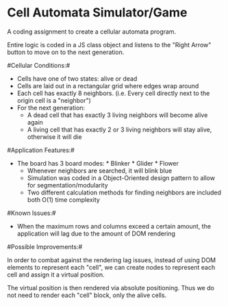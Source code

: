 **Cell Automata** Simulator/Game
==================================

A coding assignment to create a cellular automata program. 

Entire logic is coded in a JS class object and listens to the "Right Arrow" button to move on to the next generation.

#Cellular Conditions:#

  * Cells have one of two states: alive or dead
  * Cells are laid out in a rectangular grid where edges wrap around
  * Each cell has exactly 8 neighbors. (i.e. Every cell directly next to the origin cell is a "neighbor")
  * For the next generation:
  	* A dead cell that has exactly 3 living neighbors will become alive again
  	* A living cell that has exactly 2 or 3 living neighbors will stay alive, otherwise it will die

#Application Features:#

  * The board has 3 board modes:
		* Blinker
		* Glider
		* Flower
	* Whenever neighbors are searched, it will blink blue
	* Simulation was coded in a Object-Oriented design pattern to allow for segmentation/modularity
	* Two different calculation methods for finding neighbors are included both O(1) time complexity

#Known Issues:#

  * When the maximum rows and columns exceed a certain amount, the application will lag due to the amount of DOM rendering

#Possible Improvements:#

In order to combat against the rendering lag issues, instead of using DOM elements to represent each "cell", we can create nodes to represent each cell and assign it a virtual position. 

The virtual position is then rendered via absolute positioning. Thus we do not need to render each "cell" block, only the alive cells.